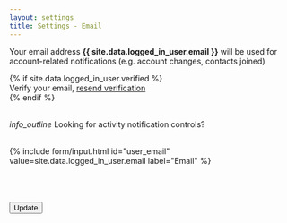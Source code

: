```yaml
---
layout: settings
title: Settings - Email
---
```


<?php
// var_dump($user_email);
?>


Your email address <strong>{{ site.data.logged_in_user.email }}</strong> will be used for account-related notifications (e.g. account changes, contacts joined)<br>

{% if site.data.logged_in_user.verified %}
<br>
<i class="icon-warning"></i> Verify your email, <a href="{{ site.url }}/settings/resend-verification">resend verification</a>
<br>
{% endif %}


<br>
<i id="info_outline" class="material-icons md-24 pull-right">info_outline</i>
Looking for activity notification controls?<br>

<br>

<form>

{% include form/input.html id="user_email" value=site.data.logged_in_user.email label="Email" %}

<br>
<br>
<br>

<!-- Accent-colored raised button with ripple -->
<button class="mdl-button mdl-js-button mdl-button--raised mdl-js-ripple-effect mdl-button--accent" type="submit">
    Update
</button>

</form>